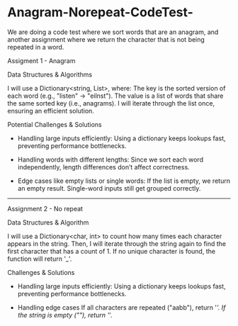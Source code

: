 # Anagram-Norepeat-CodeTest-

We are doing a code test where we sort words that are an anagram, and another assignment where we return the character that is not being repeated in a word.


Assigment 1 - Anagram

Data Structures & Algorithms

I will use a Dictionary<string, List<string>>, where:
The key is the sorted version of each word (e.g., "listen" → "eilnst").
The value is a list of words that share the same sorted key (i.e., anagrams).
I will iterate through the list once, ensuring an efficient solution.

Potential Challenges & Solutions

* Handling large inputs efficiently:
Using a dictionary keeps lookups fast, preventing performance bottlenecks.

* Handling words with different lengths:
Since we sort each word independently, length differences don’t affect correctness.

* Edge cases like empty lists or single words:
If the list is empty, we return an empty result.
Single-word inputs still get grouped correctly.

_________________________________________________________________________


Assignment 2 - No repeat

Data Structures & Algorithm

I will use a Dictionary<char, int> to count how many times each character appears in the string.
Then, I will iterate through the string again to find the first character that has a count of 1.
If no unique character is found, the function will return '_'.

Challenges & Solutions

* Handling large inputs efficiently:
Using a dictionary keeps lookups fast, preventing performance bottlenecks.

* Handling edge cases
If all characters are repeated ("aabb"), return '_'.
If the string is empty (""), return '_'.



